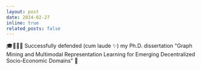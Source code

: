 ```yaml
---
layout: post
date: 2024-02-27
inline: true
related_posts: false
---
```


🎓👨🏻‍💻 Successfully defended (cum laude ✨) my Ph.D. dissertation "Graph Mining and Multimodal Representation Learning for Emerging Decentralized Socio-Economic Domains" 🥳
